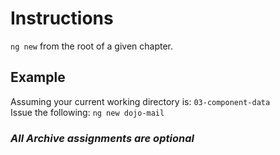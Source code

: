 # Instructions

`ng new` from the root of a given chapter.

## Example

Assuming your current working directory is: `03-component-data`  
Issue the following: `ng new dojo-mail`

### _All Archive assignments are optional_
